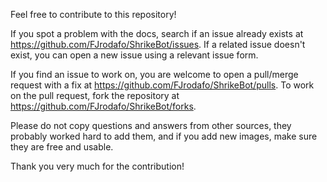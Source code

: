 Feel free to contribute to this repository!

If you spot a problem with the docs, search if an issue already exists at https://github.com/FJrodafo/ShrikeBot/issues. If a related issue doesn't exist, you can open a new issue using a relevant issue form.

If you find an issue to work on, you are welcome to open a pull/merge request with a fix at https://github.com/FJrodafo/ShrikeBot/pulls. To work on the pull request, fork the repository at https://github.com/FJrodafo/ShrikeBot/forks.

Please do not copy questions and answers from other sources, they probably worked hard to add them, and if you add new images, make sure they are free and usable.

Thank you very much for the contribution!